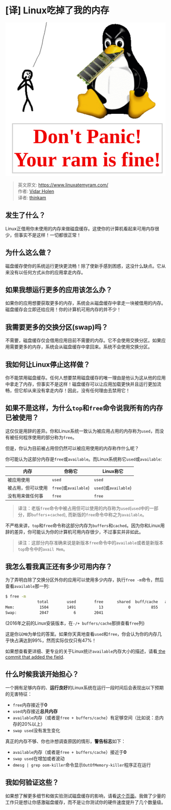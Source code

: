 # [译] Linux吃掉了我的内存

![Linux ate my ram](/images/2018-02-02-linux-ate-my-ram-01.png)

> 英文原文: https://www.linuxatemyram.com/  
> 作者: [Vidar Holen](https://github.com/koalaman)  
> 译者: [thinkam](https://github.com/codethereforam)  

## 发生了什么？

Linux正借用你未使用的内存来做磁盘缓存。这使你的计算机看起来可用内存很少，但事实不是这样！一切都很正常！

## 为什么这么做？

磁盘缓存使你的系统运行更快更流畅！除了使新手感到困惑，这没什么缺点。它从来没有以任何方式从你的应用拿走内存。

## 如果我想运行更多的应用该怎么办？

如果你的应用想要获取更多的内存，系统会从磁盘缓存中拿走一块被借用的内存。磁盘缓存会立即还给应用！你的计算机可用内存的并不少！

## 我需要更多的交换分区(swap)吗？

不需要，磁盘缓存仅会借用应用目前不需要的内存。它不会使用交换分区。如果应用需要更多的内存，系统会从磁盘缓存中拿回来。系统不会使用交换分区。

## 我如何让Linux停止这样做？

你不能禁用磁盘缓存。任何人想要禁用磁盘缓存的唯一理由是他认为这从他的应用中拿走了内存，但事实不是这样！磁盘缓存可以让应用加载更快并且运行更加流畅，但它却从来没有拿走内存！因此，没有任何理由去禁用它！

## 如果不是这样，为什么`top`和`free`命令说我所有的内存已被使用？

这仅仅是用辞的差异。你和Linux系统一致认为被应用占用的内存称为`used`，而没有被任何程序使用的部分称为`free`。

但是，你认为目前被占用但仍然可以被应用使用的内存称作什么呢？

你可能认为这部分内存是`free`或`available`。而Linux系统称它`used`或`available`:

内存    						| 你称它							| Linux称它
---- 								| ----- 								|----
被应用使用			    | `used`							|`used`
被占用，但可以使用 | `free`(或`available`)	|`used`(或`available`)
没有用来做任何事    	| `free`							|`free`

>译注：老版`free`命令中被占用但可以使用的内存称为`used`(`used`中的一部分，即`buffers`+`cached`), 而新版的`free`命令中称之为`available`。

不严格来讲，`top`和`free`命令称这部分内存为`buffers`和`cached`。因为你和Linux用辞的差异，你可能认为你的计算机可用内存很少，不过事实并非如此。

>译注：这部分内存准确来说是新版本`free`命令中的`available`或者是新版本`top`命令中的`avail Mem`。

## 我怎么看我真正还有多少可用内存？

为了弄明白除了交换分区外你的应用可以使用多少内存，执行`free -m`命令，然后查看`available`那一列:

```bash
$ free -m
              total        used        free      shared  buff/cache   available
Mem:           1504        1491          13           0         855      792
Swap:          2047           6        2041
```

(2016年之前的Linux安装版本，在`-/+ buffers/cache`那排查看`free`列)

这是你以`MB`为单位的答案。如果你天真地查看`used`和`free`，你会认为你的内存几乎快占满达到99%，然而实际仅仅只有47%！

如果想查看更详细、更专业的关于Linux统计`available`内存大小的描述，请看[ the commit that added the field](https://git.kernel.org/pub/scm/linux/kernel/git/torvalds/linux.git/commit/?id=34e431b0ae398fc54ea69ff85ec700722c9da773).

## 什么时候我该开始担心？

一个拥有足够内存的、**运行良好**的Linux系统在运行一段时间后会表现出以下预期的无害特征：

-  `free`内存接近于**0**
- `used`内存接近**总共内存**
- `available`内存（或者是`free + buffers/cache`）有足够空间（比如说：总内存的20%以上）
- `swap used`没有发生变化

真正的内存不够、你也许想调查原因的情形，**警告标志**如下：

- `available`内存（或者是`free + buffers/cache`）接近于**0**
- `swap used`在增加或者波动
- `dmesg | grep oom-killer`命令显示`OutOfMemory-killer`程序正在运行

##  我如何验证这些？

如果想了解更多细节和做实验测试磁盘缓存的影响，请看[这个页面](https://www.linuxatemyram.com/play.html)。我做了少量的工作只是想让你感激磁盘缓存，而不是让你测试你的硬件速度提升了几个数量级。

